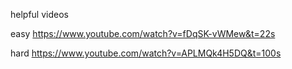 helpful videos


easy
https://www.youtube.com/watch?v=fDqSK-vWMew&t=22s

hard
https://www.youtube.com/watch?v=APLMQk4H5DQ&t=100s
